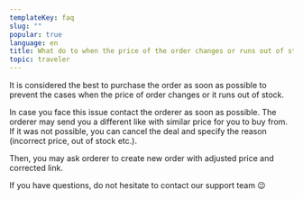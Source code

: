 ```yaml
---
templateKey: faq
slug: ""
popular: true
language: en
title: What do to when the price of the order changes or runs out of stock
topic: traveler
---
```

It is considered the best to purchase the order as soon as possible to prevent the cases when the price of order changes or it runs out of stock.

In case you face this issue contact the orderer as soon as possible. The orderer may send you a different like with similar price for you to buy from. If it was not possible, you can cancel the deal and specify the reason (incorrect price, out of stock etc.). 

Then, you may ask orderer to create new order with adjusted price and corrected link. 

If you have questions, do not hesitate to contact our support team 😉